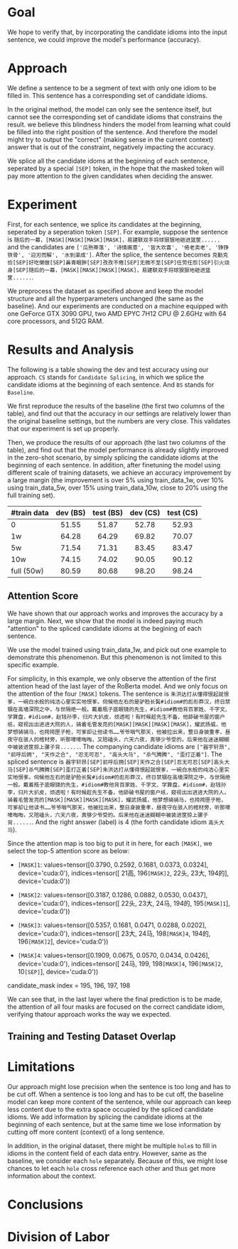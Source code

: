 # Goal

We hope to verify that, by incorporating the candidate idioms into the input sentence, we could improve the model's performance (accuracy).

# Approach

We define a sentence to be a segment of text with only one idiom to be filled in. This sentence has a corresponding set of candidate idioms. 

In the original method, the model can only see the sentence itself, but cannot see the corresponding set of candidate idioms that constrains the result. we believe this blindness hinders the model from learning what could be filled into the right position of the sentence. And therefore the model might try to output the "correct" (making sense in the current context) answer that is out of the constraint, negatively impacting the accuracy. 

We splice all the candidate idoms at the beginning of each sentence, seperated by a special ``[SEP]`` token, in the hope that the masked token will pay more attention to the given candidates when deciding the answer.

# Experiment

First, for each sentence, we splice its candidates at the beginning, seperated by a seperation token ``[SEP]``. For example, suppose the sentence is ``随后的一幕，[MASK][MASK][MASK][MASK]，易建联双手将球狠狠地砸进篮筐......`` and the candidates are ``['瓜熟蒂落', '诗情画意', '皆大欢喜', '倚老卖老', '铮铮铁骨', '迎刃而解', '水到渠成']``. After the splice, the sentence becomes ``克勤克俭[SEP]好吃懒做[SEP]鼻青眼肿[SEP]孜孜不倦[SEP]无微不至[SEP]任劳任怨[SEP]引火烧身[SEP]随后的一幕，[MASK][MASK][MASK][MASK]，易建联双手将球狠狠地砸进篮筐......``.

We preprocess the dataset as specified above and keep the model structure and all the hyperparameters unchanged (the same as the baseline). And our experiments are conducted on a machine equipped with one GeForce GTX 3090 GPU, two AMD EPYC 7H12 CPU @ 2.6GHz with 64 core processors, and 512G RAM.

# Results and Analysis

The following is a table showing the dev and test accuracy using our approach. ``CS`` stands for `Candidate Splicing`, in which we splice the candidate idioms at the beginning of each sentence. And ``BS`` stands for ``Baseline``.

We first reproduce the results of the baseline (the first two columns of the table), and find out that the accuracy in our settings are relatively lower than the original baseline settings, but the numbers are very close. This validates that our experiment is set up properly.

Then, we produce the results of our approach (the last two columns of the table), and find out that the model performance is already slightly improved in the zero-shot scenario, by simply splicing the candidate idioms at the beginning of each sentence. In addition, after finetuning the model using different scale of training datasets, we achieve an accuracy improvement by a large margin (the improvement is over 5% using train_data_1w, over 10% using train_data_5w, over 15% using train_data_10w, close to 20% using the full training set). 

| #train data | dev (BS) | test (BS) | dev (CS) | test (CS) |
|-------------|:--------:|:---------:|:--------:|:---------:|
| 0           |   51.55  |   51.87   |   52.78  |   52.93   |
| 1w          |   64.28  |   64.29   |   69.82  |   70.07   |
| 5w          |   71.54  |   71.31   |   83.45  |   83.47   | 
| 10w         |   74.15  |   74.02   |   90.05  |   90.12   |
| full (50w)  |   80.59  |   80.68   |   98.20  |   98.24   |

## Attention Score

We have shown that our approach works and improves the accuracy by a large margin. Next, we show that the model is indeed paying much "attention" to the spliced candidate idioms at the begining of each sentence.

We use the model trained using train_data_1w, and pick out one example to demonstrate this phenomenon. But this phenomenon is not limited to this specific example.

For simplicity, in this example, we only observe the attention of the first attention head of the last layer of the RoBerta model. And we only focus on the attention of the four ``[MASK]`` tokens. The sentence is ``朱洪达打从懂得恨起就恨爹，一碗白水般的纯洁心里实实地恨爹。伺候他左右的是驴脸长髯#idiom#的彪形莽汉，终日禁锢在高墙深院之中，与世隔绝一般。戴着瓶子底眼镜的先生，#idiom#教他背百家姓、千字文、学算盘，#idiom#，赵钱孙李，归片大扒皮，烦透啦！有时候趁先生不备，他舔破书屋的窗户纸，窥视出出进进大院的人，骑着毛管发亮的[MASK][MASK][MASK][MASK]，耀武扬威，他梦想骑骑马，也挎挎匣子枪，可爹却让他读书……爷爷咽气那天，他被拉出来，整日身披重孝，昼夜守在骇人的棺材旁，听那嚎嚎啕啕，又陪磕头，六天六夜，真够少爷受的。后来他在迷迷糊糊中被装进筐掠上骡子背......``. The companying candidate idioms are ``["器宇轩昂", "前呼后拥", "天作之合", "忍无可忍", "高头大马", "杀气腾腾", "歪打正着"]``. The spliced sentence is ``器宇轩昂[SEP]前呼后拥[SEP]天作之合[SEP]忍无可忍[SEP]高头大马[SEP]杀气腾腾[SEP]歪打正着[SEP]朱洪达打从懂得恨起就恨爹，一碗白水般的纯洁心里实实地恨爹。伺候他左右的是驴脸长髯#idiom#的彪形莽汉，终日禁锢在高墙深院之中，与世隔绝一般。戴着瓶子底眼镜的先生，#idiom#教他背百家姓、千字文、学算盘，#idiom#，赵钱孙李，归片大扒皮，烦透啦！有时候趁先生不备，他舔破书屋的窗户纸，窥视出出进进大院的人，骑着毛管发亮的[MASK][MASK][MASK][MASK]，耀武扬威，他梦想骑骑马，也挎挎匣子枪，可爹却让他读书……爷爷咽气那天，他被拉出来，整日身披重孝，昼夜守在骇人的棺材旁，听那嚎嚎啕啕，又陪磕头，六天六夜，真够少爷受的。后来他在迷迷糊糊中被装进筐掠上骡子背......``. And the right answer (label) is 4 (the forth candidate idiom ``高头大马``). 

Since the attention map is too big to put it in here, for each ``[MASK]``, we select the top-5 attention score as below:

- ``[MASK]1``: 
values=tensor([0.3790, 0.2592, 0.1681, 0.0373, 0.0324], device='cuda:0'),
indices=tensor([ 21高, 196``[MASK]2``,  22头,  23大, 194的], device='cuda:0'))
- ``[MASK]2``:
values=tensor([0.3187, 0.1286, 0.0882, 0.0530, 0.0437], device='cuda:0'),
indices=tensor([ 22头,  23大,  24马, 194的, 195``[MASK]1``], device='cuda:0'))

- ``[MASK]3``:
values=tensor([0.5357, 0.1681, 0.0471, 0.0288, 0.0202], device='cuda:0'),
indices=tensor([ 23大,  24马, 198``[MASK]4``, 194的, 196``[MASK]2``], device='cuda:0'))
- ``[MASK]4``:
values=tensor([0.1909, 0.0675, 0.0570, 0.0434, 0.0426], device='cuda:0'),
indices=tensor([ 24马, 199, 198``[MASK]4``, 196``[MASK]2``,  10``[SEP]``], device='cuda:0'))

candidate_mask index = 195, 196, 197, 198

We can see that, in the last layer where the final prediction is to be made, the attention of all four masks are focused on the correct candidate idiom, verifying thatour approach works the way we expected.

## Training and Testing Dataset Overlap

# Limitations

Our approach might lose precision when the sentence is too long and has to be cut off. When a sentence is too long and has to be cut off, the baseline model can keep more content of the sentence, while our approach can keep less content due to the extra space occupied by the spliced candidate idioms. We add information by splicing the candidate idioms at the beginning of each sentence, but at the same time we lose information by cutting off more content (context) of a long sentence.

In addition, in the original dataset, there might be multiple ``hole``s to fill in idioms in the content field of each data entry. However, same as the baseline, we consider each ``hole`` separately. Because of this, we might lose chances to let each ``hole`` cross reference each other and thus get more information about the context.

# Conclusions

# Division of Labor

